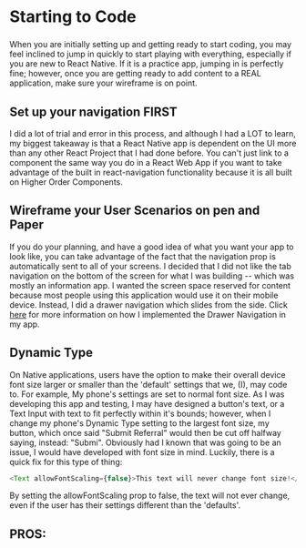 # Starting to Code

### 

When you are initially setting up and getting ready to start coding,  you may feel inclined to jump in quickly to start playing with everything, especially if you are new to React Native. If it is a practice app, jumping in is perfectly fine; however, once you are getting ready to add content to a REAL application, make sure your wireframe is on point. 

## Set up your navigation FIRST

I did a lot of trial and error in this process, and although I had a LOT to learn, my biggest takeaway is that a React Native app is dependent on the UI more than any other React Project that I had done before. You can't just link to a component the same way you do in a React Web App if you want to take advantage of the built in react-navigation functionality because it is all built on Higher Order Components. 

## Wireframe your User Scenarios on pen and Paper

If you do your planning, and have a good idea of what you want your app to look like, you can take advantage of the fact that the navigation prop is automatically sent to all of your screens. I decided that I did not like the tab navigation on the bottom of the screen for what I was building -- which was mostly an information app. I wanted the screen space reserved for content because most people using this application would use it on their mobile device. Instead, I did a drawer navigation which slides from the side. Click [here](#) for more information on how I implemented the Drawer Navigation in my app. 

## Dynamic Type

On Native applications, users have the option to make their overall device font size larger or smaller than the 'default' settings that we, (I),  may code to. For example, My phone's settings are set to normal font size. As I was developing this app and testing, I may have designed a button's text, or a Text Input with text to fit perfectly within it's bounds; however, when I change my phone's Dynamic Type setting to the largest font size, my button, which once said "Submit Referral" would then be cut off halfway saying, instead: "Submi". Obviously had I known that was going to be an issue, I would have developed with font size in mind. Luckily, there is a quick fix for this type of thing:

```js
<Text allowFontScaling={false}>This text will never change font size!</Text>
```

By setting the allowFontScaling prop to false, the text will not ever change, even if the user has their settings different than the 'defaults'.

PROS:
- 
